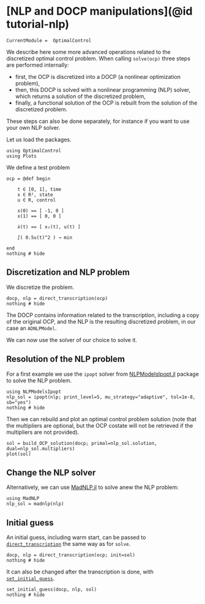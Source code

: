 # [NLP and DOCP manipulations](@id tutorial-nlp)

```@meta
CurrentModule =  OptimalControl
```

We describe here some more advanced operations related to the discretized optimal control problem.
When calling `solve(ocp)` three steps are performed internally:

- first, the OCP is discretized into a DOCP (a nonlinear optimization problem),
- then, this DOCP is solved with a nonlinear programming (NLP) solver, which returns a solution of the discretized problem,
- finally, a functional solution of the OCP is rebuilt from the solution of the discretized problem.

These steps can also be done separately, for instance if you want to use your own NLP solver. 

Let us load the packages.

```@example main-nlp
using OptimalControl
using Plots
```

We define a test problem

```@example main-nlp
ocp = @def begin

    t ∈ [0, 1], time
    x ∈ R², state
    u ∈ R, control

    x(0) == [ -1, 0 ]
    x(1) == [ 0, 0 ]

    ẋ(t) == [ x₂(t), u(t) ]

    ∫( 0.5u(t)^2 ) → min

end
nothing # hide
```

## Discretization and NLP problem

We discretize the problem.

```@example main-nlp
docp, nlp = direct_transcription(ocp)
nothing # hide
```

The DOCP contains information related to the transcription, including a copy of the original OCP, and the NLP is the resulting discretized problem, in our case an `ADNLPModel`.

We can now use the solver of our choice to solve it.

## Resolution of the NLP problem

For a first example we use the `ipopt` solver from [NLPModelsIpopt.jl](https://jso.dev/NLPModelsIpopt.jl) package to solve the NLP problem.

```@example main-nlp
using NLPModelsIpopt
nlp_sol = ipopt(nlp; print_level=5, mu_strategy="adaptive", tol=1e-8, sb="yes")
nothing # hide
```

Then we can rebuild and plot an optimal control problem solution (note that the multipliers are optional, but the OCP costate will not be retrieved if the multipliers are not provided).

```@example main-nlp
sol = build_OCP_solution(docp; primal=nlp_sol.solution, dual=nlp_sol.multipliers)
plot(sol)
```
## Change the NLP solver

Alternatively, we can use [MadNLP.jl](https://madnlp.github.io/MadNLP.jl) to solve anew the NLP problem:

```@example main-nlp
using MadNLP
nlp_sol = madnlp(nlp)
```

## Initial guess

An initial guess, including warm start, can be passed to [`direct_transcription`](https://control-toolbox.org/OptimalControl.jl/stable/dev-ctdirect.html#CTDirect.direct_transcription-Tuple{Model,%20Vararg{Any}}) the same way as for `solve`.

```@example main-nlp
docp, nlp = direct_transcription(ocp; init=sol)
nothing # hide
```

It can also be changed after the transcription is done, with  [`set_initial_guess`](https://control-toolbox.org/OptimalControl.jl/stable/dev-ctdirect.html#CTDirect.set_initial_guess-Tuple{CTDirect.DOCP,%20Any,%20Any}).

```@example main-nlp
set_initial_guess(docp, nlp, sol)
nothing # hide
```

